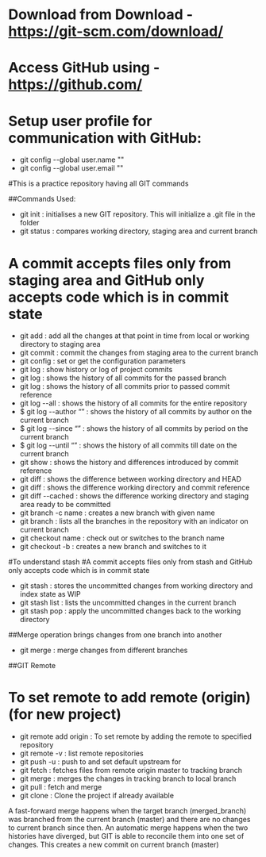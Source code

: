 # Download from Download - https://git-scm.com/download/
# Access GitHub using - https://github.com/

# Setup user profile for communication with GitHub:
-	git config --global user.name "<name>"
-	git config --global user.email "<email-id>"

#This is a practice repository having all GIT commands

##Commands Used:
- git init : initialises a new GIT repository. This will initialize a .git file in the folder
- git status : compares working directory, staging area and current branch
# A commit accepts files only from staging area and GitHub only accepts code which is in commit state
- git add : add all the changes at that point in time from local or working directory to staging area
- git commit : commit the changes from staging area to the current branch
- git config : set or get the configuration parameters
- git log : show history or log of project commits
- git log <branch> : shows the history of all commits for the passed branch
- git log <commit-ref> : shows the history of all commits prior to passed commit reference
- git log --all : shows the history of all commits for the entire repository
- $ git log --author “<name>” : shows the history of all commits by author on the current branch
- $ git log --since “<date>” : shows the history of all commits by period on the current branch
- $ git log --until “<date>” : shows the history of all commits till date on the current branch
- git show <commit-ref> : shows the history and differences introduced by commit reference
- git diff : shows the difference between working directory and HEAD
- git diff <ref> : shows the difference working directory and commit reference
- git diff --cached : shows the difference working directory and staging area ready to be committed
- git branch -c name : creates a new branch with given name
- git branch : lists all the branches in the repository with an indicator on current branch
- git checkout name : check out or switches to the branch name
- git checkout -b : creates a new branch and switches to it

#To understand stash
#A commit accepts files only from stash and GitHub only accepts code which is in commit state
- git stash : stores the uncommitted changes from working directory and index state as WIP
- git stash list : lists the uncommitted changes in the current branch
- git stash pop : apply the uncommitted changes back to the working directory


##Merge operation brings changes from one branch into another
- git merge : merge changes from different branches

##GIT Remote
# To set remote to add remote (origin) (for new project)
- git remote add origin <git-url> : To set remote by adding the remote <origin> to specified repository <git-url>
- git remote -v : list remote repositories
- git push -u <remote> <branch> : push <branch> to <remote> and set default upstream for <branch>
- git fetch : fetches files from remote origin master to tracking branch
- git merge : merges the changes in tracking branch to local branch
- git pull : fetch and merge
- git clone <git-url>  : Clone the project if already available

A fast-forward merge happens when the target branch (merged_branch) was branched from the current branch (master) and there are no changes to current branch since then.
An automatic merge happens when the two histories have diverged, but GIT is able to reconcile them into one set of changes. This creates a new commit on current branch (master)
